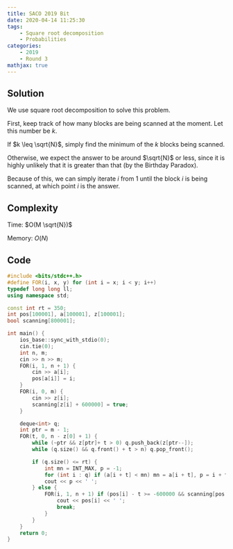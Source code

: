 ```yaml
---
title: SACO 2019 Bit
date: 2020-04-14 11:25:30
tags:
    - Square root decomposition
    - Probabilities
categories:
    - 2019
    - Round 3
mathjax: true
---
```


## Solution

<!-- more -->

We use square root decomposition to solve this problem.

First, keep track of how many blocks are being scanned at the moment. Let this number be $k$.

If $k \leq \sqrt{N}$, simply find the minimum of the $k$ blocks being scanned.

Otherwise, we expect the answer to be around $\sqrt{N}$ or less, since it is highly unlikely that it is greater than that (by the Birthday Paradox).

Because of this, we can simply iterate $i$ from 1 until the block $i$ is being scanned, at which point $i$ is the answer.

## Complexity

Time: $O(M \sqrt{N})$

Memory: $O(N)$

## Code

```cpp
#include <bits/stdc++.h>
#define FOR(i, x, y) for (int i = x; i < y; i++)
typedef long long ll;
using namespace std;

const int rt = 350;
int pos[100001], a[100001], z[100001];
bool scanning[800001];

int main() {
    ios_base::sync_with_stdio(0);
    cin.tie(0);
    int n, m;
    cin >> n >> m;
    FOR(i, 1, n + 1) {
        cin >> a[i];
        pos[a[i]] = i;
    }
    FOR(i, 0, m) {
        cin >> z[i];
        scanning[z[i] + 600000] = true;
    }

    deque<int> q;
    int ptr = m - 1;
    FOR(t, 0, n - z[0] + 1) {
        while (~ptr && z[ptr]+ t > 0) q.push_back(z[ptr--]);
        while (q.size() && q.front() + t > n) q.pop_front();

        if (q.size() <= rt) {
            int mn = INT_MAX, p = -1;
            for (int i : q) if (a[i + t] < mn) mn = a[i + t], p = i + t;
            cout << p << ' ';
        } else {
            FOR(i, 1, n + 1) if (pos[i] - t >= -600000 && scanning[pos[i] - t + 600000]) {
                cout << pos[i] << ' ';
                break;
            }
        }
    }
    return 0;
}
```
